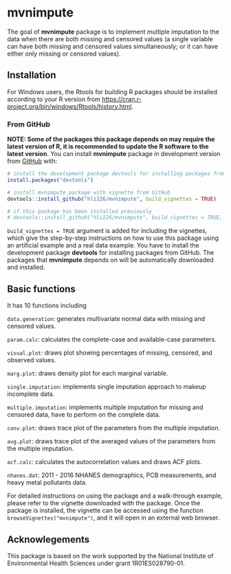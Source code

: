 
<!-- README.md is generated from README.Rmd. Please edit that file -->

# mvnimpute

<!-- badges: start -->
<!-- badges: end -->

The goal of **mvnimpute** package is to implement multiple imputation to
the data when there are both missing and censored values (a single
variable can have both missing and censored values simultaneously; or it
can have either only missing or censored values).

## Installation

For Windows users, the Rtools for building R packages should be
installed according to your R version from
<https://cran.r-project.org/bin/windows/Rtools/history.html>.

### From GitHub

**NOTE: Some of the packages this package depends on may require the
latest version of R, it is recommended to update the R software to the
latest version**. You can install **mvnimpute** package in development
version from [GitHub](https://github.com) with:

``` r
# install the development package devtools for installing packages from GitHub
install.packages("devtools")

# install mvnimpute package with vignette from GitHub
devtools::install_github("hli226/mvnimpute", build_vignettes = TRUE)

# if this package has been installed previously
# devtools::install_github("hli226/mvnimpute", build_vignettes = TRUE, force = TRUE)
```

`build_vignettes = TRUE` argument is added for including the vignettes,
which give the step-by-step instructions on how to use this package
using an artificial example and a real data example. You have to install
the development package **devtools** for installing packages from
GitHub. The packages that **mvnimpute** depends on will be automatically
downloaded and installed.

## Basic functions

It has 10 functions including

`data.generation`: generates multivariate normal data with missing and
censored values.

`param.calc`: calculates the complete-case and available-case
parameters.

`visual.plot`: draws plot showing percentages of missing, censored, and
observed values.

`marg.plot`: draws density plot for each marginal variable.

`single.imputation`: implements single imputation approach to makeup
incomplete data.

`multiple.imputation`: implements multiple imputation for missing and
censored data, have to perform on the complete data.

`conv.plot`: draws trace plot of the parameters from the multiple
imputation.

`avg.plot`: draws trace plot of the averaged values of the parameters
from the multiple imputation.

`acf.calc`: calculates the autocorrelation values and draws ACF plots.

`nhanes.dat`: 2011 - 2016 NHANES demographics, PCB measurements, and
heavy metal pollutants data.

For detailed instructions on using the package and a walk-through
example, please refer to the vignette downloaded with the package. Once
the package is installed, the vignette can be accessed using the
function `browseVignettes("mvnimpute")`, and it will open in an external
web browser.

## Acknowlegements

This package is based on the work supported by the National Institute of
Environmental Health Sciences under grant 1R01ES028790-01.

